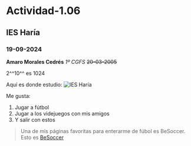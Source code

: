 # Actividad-1.06
## IES Haría
### 19-09-2024

**Amaro Morales Cedrés**
_1º CGFS_
~~20-03-2005~~

2^^10^^ es 1024

Aquí es donde estudio: ![IES Haría](https://github.com/user-attachments/assets/d0a2fb44-61a2-4ae6-b36a-ffd134691db1)

Me gusta:
1. Jugar a fútbol
2. Jugar a los videjuegos con mis amigos
3. Y salir con estos

> Una de mis páginas favoritas para enterarme de fúbol es BeSoccer.
Esto es [BeSoccer](https://es.besoccer.com/)


